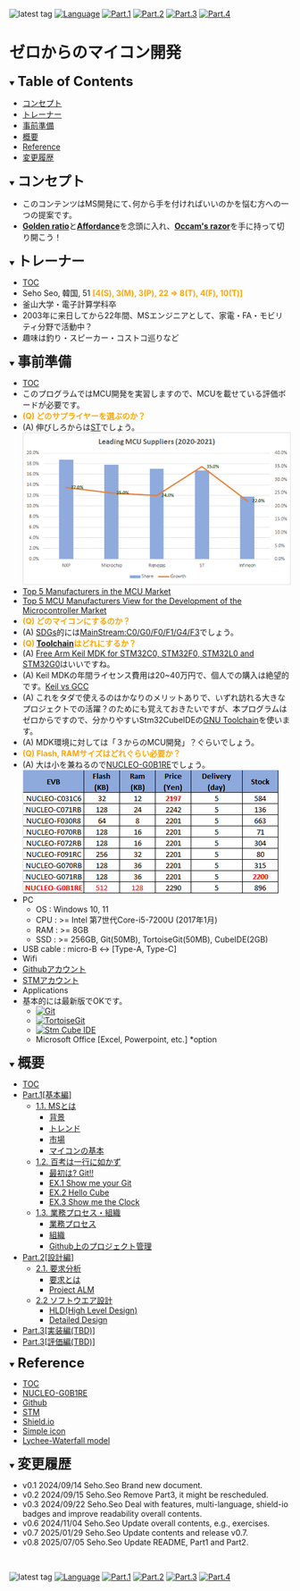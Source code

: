 ![latest tag](https://img.shields.io/github/v/tag/gtuja/CSC_MS.svg?color=brightgreen)
[![Language](https://img.shields.io/badge/%E8%A8%80%E8%AA%9E-English-brightgreen)](https://github.com/gtuja/CSC_MS/blob/main/README_en.md)
[![Part.1](https://img.shields.io/badge/Part.1-%E5%9F%BA%E6%9C%AC%E7%B7%A8-brightgreen
)](https://github.com/gtuja/CSC_MS/blob/main/Part1/1.What%20is%20MS.md)
[![Part.2](https://img.shields.io/badge/Part.2-%E8%A8%AD%E8%A8%88%E7%B7%A8-brightgreen
)](https://github.com/gtuja/CSC_MS/blob/main/Part2/1.RequirementAnalysis.md)
[![Part.3](https://img.shields.io/badge/Part.3-TBD-brightgreen
)](https://github.com/gtuja/CSC_MS/blob/main/Resources/TBD.md)
[![Part.4](https://img.shields.io/badge/Part.4-TBD-brightgreen
)](https://github.com/gtuja/CSC_MS/blob/main/Resources/TBD.md)

# ゼロからのマイコン開発

<div id="toc"></div>
<details open>
<summary><font size="5"><b>Table of Contents</b></font></summary>

- [コンセプト](#Concept)
- [トレーナー](#Trainer)
- [事前準備](#Preparation)
- [概要](#Part1_Overview)
- [Reference](#Reference)
- [変更履歴](#history)

</details>

<div id="Concept"></div>
<details open>
<summary><font size="5"><b>コンセプト</b></font></summary>

- このコンテンツはMS開発にて､何から手を付ければいいのかを悩む方への一つの提案です。
- [**Golden ratio**](https://en.m.wikipedia.org/wiki/Golden_ratio)と[**Affordance**](https://en.m.wikipedia.org/wiki/Affordance)を念頭に入れ、[**Occam's razor**](https://en.m.wikipedia.org/wiki/Occam%27s_razor)を手に持って切り開こう！
</details>

<div id="Trainer"></div>
<details open>
<summary><font size="5"><b>トレーナー</b></font></summary>

- [TOC](#toc)
- Seho Seo, 韓国, 51 <span style="color:orange">**[4(S), 3(M), 3(P), 22 => 8(T), 4(F), 10(T)]**</span>
- 釜山大学・電子計算学科卒
- 2003年に来日してから22年間、MSエンジニアとして、家電・FA・モビリティ分野で活動中？
- 趣味は釣り・スピーカー・コストコ巡りなど

</details>

<div id="Preparation"></div>
<details open>
<summary><font size="5"><b>事前準備</b></font></summary>

- [TOC](#toc)
- このプログラムではMCU開発を実習しますので、MCUを載せている評価ボードが必要です。
- <span style="color:orange">**(Q) どのサプライヤーを選ぶのか？**</span>
- (A) 伸びしろからは[ST](https://www.st.com/content/st_com/en.html)でしょう。<br>
![Leading MCU suppliers(2021)](https://github.com/gtuja/CSC_MS/blob/main/Resources/README/Leading_MCU_Suppliers_2020_22021.png)<br>
- [Top 5 Manufacturers in the MCU Market](https://www.onerivertronics.com/a/43018.html)
- [Top 5 MCU Manufacturers View for the Development of the Microcontroller Market](https://www.hardfindelec.com/a/76030.html)
- <span style="color:orange">**(Q) どのマイコンにするのか？**</span>
- (A) [SDGs](https://en.wikipedia.org/wiki/Sustainable_Development_Goals)的には[MainStream:C0/G0/F0/F1/G4/F3](https://www.st.com/en/microcontrollers-microprocessors/stm32-32-bit-arm-cortex-mcus.html)でしょう。
- <span style="color:orange">**(Q) [Toolchain](https://en.wikipedia.org/wiki/Toolchain)はどれにするか？**</span>
- (A) [Free Arm Keil MDK for STM32C0, STM32F0, STM32L0 and STM32G0](https://www.st.com/ja/partner-products-and-services/free-arm-keil-mdk-for-stm32c0-stm32f0-stm32l0-and-stm32g0.html)はいいですね。
- (A) Keil MDKの年間ライセンス費用は20~40万円で、個人での購入は絶望的です。[Keil vs GCC](https://stackoverflow.com/questions/1226401/keil-vs-gcc-for-arm7)
- (A) これをタダで使えるのはかなりのメリットありで、いずれ訪れる大きなプロジェクトでの活躍？のためにも覚えておきたいですが、本プログラムはゼロからですので、分かりやすいStm32CubeIDEの[GNU Toolchain](https://en.wikipedia.org/wiki/GNU_toolchain)を使います。
- (A) MDK環境に対しては「３からのMCU開発」？ぐらいでしょう。
- <span style="color:orange">**(Q) Flash, RAMサイズはどれぐらい必要か？**</span>
- (A) 大は小を兼ねるので[NUCLEO-G0B1RE](https://www.st.com/ja/evaluation-tools/nucleo-g0b1re.html)でしょう。<br>
[![NucleoSeries_C0G0F0](https://github.com/gtuja/CSC_MS/blob/main/Resources/README/NucleoSeries_C0G0F0.png)](https://www.marutsu.co.jp/pc/i/40719714/)<br>
- PC
  - OS : Windows 10, 11
  - CPU : >= Intel 第7世代Core-i5-7200U (2017年1月)
  - RAM : >= 8GB
  - SSD : >= 256GB, Git(50MB), TortoiseGit(50MB), CubeIDE(2GB)
- USB cable : micro-B <-> [Type-A, Type-C]
- Wifi
- [Githubアカウント](https://github.com)
- [STMアカウント](https://www.st.com)
- Applications
- 基本的には最新版でOKです。
  - [![Git](https://img.shields.io/badge/Git-brightgreen?style=flat&logo=Git&logoColor=%23F05032&labelColor=white)](https://git-scm.com/)
  - [![TortoiseGit](https://img.shields.io/badge/TortoiseGit-brightgreen?style=flat)](https://tortoisegit.org/)
  - [![Stm Cube IDE](https://img.shields.io/badge/CubeIDE-brightgreen?style=flat&logo=stmicroelectronics&logoColor=%2303234B&labelColor=white)](https://www.st.com/en/development-tools/stm32cubeide.html)
  - Microsoft Office [Excel, Powerpoint, etc.] *option

</details>

<div id="Part1_Overview"></div>
<details open>
<summary><font size="5"><b>概要</b></font></summary>

- [TOC](#toc)
- [Part.1[基本編]](https://github.com/gtuja/CSC_MS/blob/main/Part1/1.What%20is%20MS.md)
  - [1.1. MSとは](https://github.com/gtuja/CSC_MS/blob/main/Part1/1.What%20is%20MS.md)
    - [背景](https://github.com/gtuja/CSC_MS/blob/main/Part1/1.What%20is%20MS.md#Background)
    - [トレンド](https://github.com/gtuja/CSC_MS/blob/main/Part1/1.What%20is%20MS.md#Trends)
    - [市場](https://github.com/gtuja/CSC_MS/blob/main/Part1/1.What%20is%20MS.md#Market)
    - [マイコンの基本](https://github.com/gtuja/CSC_MS/blob/main/Part1/1.What%20is%20MS.md#Basic_Features)
  - [1.2. 百考は一行に如かず](https://github.com/gtuja/CSC_MS/blob/main/Part1/2.Hello%20MCU.md)
    - [最初は? Git!!](https://github.com/gtuja/CSC_MS/blob/main/Part1/2.Hello%20MCU.md#At_first_Git)
    - [EX.1 Show me your Git](https://github.com/gtuja/CSC_MS/blob/main/Part1/2.Hello%20MCU.md#Exercise1)
    - [EX.2 Hello Cube](https://github.com/gtuja/CSC_MS/blob/main/Part1/2.Hello%20MCU.md#Exercise2)
    - [EX.3 Show me the Clock](https://github.com/gtuja/CSC_MS/blob/main/Part1/2.Hello%20MCU.md#Exercise3)
  - [1.3. 業務プロセス・組織](https://github.com/gtuja/CSC_MS/blob/main/Part1/3.ProcessAndOrganization.md)
    - [業務プロセス](https://github.com/gtuja/CSC_MS/blob/main/Part1/3.ProcessAndOrganization.md#WorkFlow)
    - [組織](https://github.com/gtuja/CSC_MS/blob/main/Part1/3.ProcessAndOrganization.md#Organization)
    - [Github上のプロジェクト管理](https://github.com/gtuja/CSC_MS/blob/main/Part1/3.ProcessAndOrganization.md#Github)
- [Part.2[設計編]](https://github.com/gtuja/CSC_MS/blob/main/Part1/1.What%20is%20MS.md)
  - [2.1. 要求分析](https://github.com/gtuja/CSC_MS/blob/main/Part2/1.RequirementAnalysis.md)
    - [要求とは](https://github.com/gtuja/CSC_MS/blob/main/Part2/1.RequirementAnalysis.md#what_is_requirements)
    - [Project ALM](https://github.com/gtuja/CSC_MS/blob/main/Part2/1.RequirementAnalysis.md#project_alm)
  - [2.2 ソフトウエア設計](https://github.com/gtuja/CSC_MS/blob/main/Part2/2.SoftwareDesign.md)
    - [HLD(High Level Design)](https://github.com/gtuja/CSC_MS/blob/main/Part2/2.SoftwareDesign.md#HLD)
    - [Detailed Design](https://github.com/gtuja/CSC_MS/blob/main/Part2/2.SoftwareDesign.md#Detailed_Design)
- [Part.3[実装編(TBD)]](https://github.com/gtuja/CSC_MS/blob/main/Resources/TBD.md)
- [Part.3[評価編(TBD)]](https://github.com/gtuja/CSC_MS/blob/main/Resources/TBD.md)
</details>

<div id="Reference"></div>
<details open>
<summary><font size="5"><b>Reference</b></font></summary>

- [TOC](#toc)
- [NUCLEO-G0B1RE](https://www.st.com/ja/evaluation-tools/nucleo-g0b1re.html)
- [Github](https://github.com)
- [STM](https://www.st.com)
- [Shield.io](https://shields.io)
- [Simple icon](https://simpleicons.org/)
- [Lychee-Waterfall model](https://lychee-redmine.jp/blogs/project/biginner_and_waterfallmodel/)

</details>

<div id="history"></div>
<details open>
<summary><font size="5"><b>変更履歴</b></font></summary> 

- v0.1 2024/09/14 Seho.Seo Brand new document.
- v0.2 2024/09/15 Seho.Seo Remove Part3, it might be rescheduled.
- v0.3 2024/09/22 Seho.Seo Deal with features, multi-language, shield-io badges and improve readability overall contents.
- v0.6 2024/11/04 Seho.Seo Update overall contents, e.g., exercises.
- v0.7 2025/01/29 Seho.Seo Update contents and release v0.7.
- v0.8 2025/07/05 Seho.Seo Update README, Part1 and Part2.
</details>
<br>

![latest tag](https://img.shields.io/github/v/tag/gtuja/CSC_MS.svg?color=brightgreen)
[![Language](https://img.shields.io/badge/%E8%A8%80%E8%AA%9E-English-brightgreen)](https://github.com/gtuja/CSC_MS/blob/main/README_en.md)
[![Part.1](https://img.shields.io/badge/Part.1-%E5%9F%BA%E6%9C%AC%E7%B7%A8-brightgreen
)](https://github.com/gtuja/CSC_MS/blob/main/Part1/1.What%20is%20MS.md)
[![Part.2](https://img.shields.io/badge/Part.2-%E8%A8%AD%E8%A8%88%E7%B7%A8-brightgreen
)](https://github.com/gtuja/CSC_MS/blob/main/Part2/1.RequirementAnalysis.md)
[![Part.3](https://img.shields.io/badge/Part.3-TBD-brightgreen
)](https://github.com/gtuja/CSC_MS/blob/main/Resources/TBD.md)
[![Part.4](https://img.shields.io/badge/Part.4-TBD-brightgreen
)](https://github.com/gtuja/CSC_MS/blob/main/Resources/TBD.md)
